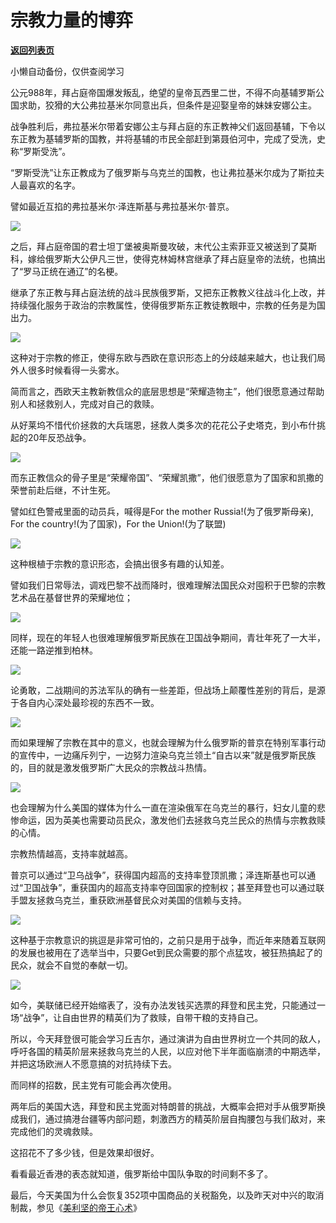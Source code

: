 # 宗教力量的博弈

[**返回列表页**](/gzh/政事堂2019)

小懒自动备份，仅供查阅学习

公元988年，拜占庭帝国爆发叛乱，绝望的皇帝瓦西里二世，不得不向基辅罗斯公国求助，狡猾的大公弗拉基米尔同意出兵，但条件是迎娶皇帝的妹妹安娜公主。  

  

战争胜利后，弗拉基米尔带着安娜公主与拜占庭的东正教神父们返回基辅，下令以东正教为基辅罗斯的国教，并将基辅的市民全部赶到第聂伯河中，完成了受洗，史称“罗斯受洗”。

  

“罗斯受洗”让东正教成为了俄罗斯与乌克兰的国教，也让弗拉基米尔成为了斯拉夫人最喜欢的名字。

  

譬如最近互掐的弗拉基米尔·泽连斯基与弗拉基米尔·普京。

  

![](https://mmbiz.qpic.cn/mmbiz_jpg/rxhS23yu8cO2o115uliaqwLl86rVQIiccgaXtZUnickgSmY2WrPb5ZCzfdWUFSCqbDD9jwHem5DicV27ILhgYS4AFg/640?wx_fmt=jpeg)

  

之后，拜占庭帝国的君士坦丁堡被奥斯曼攻破，末代公主索菲亚又被送到了莫斯科，嫁给俄罗斯大公伊凡三世，使得克林姆林宫继承了拜占庭皇帝的法统，也搞出了“罗马正统在通辽”的名梗。

  

继承了东正教与拜占庭法统的战斗民族俄罗斯，又把东正教教义往战斗化上改，并持续强化服务于政治的宗教属性，使得俄罗斯东正教徒教眼中，宗教的任务是为国出力。

  

![](https://mmbiz.qpic.cn/mmbiz_png/rxhS23yu8cO2o115uliaqwLl86rVQIiccg1ricpAIe8ltibymTO5jjCibvzX22V5kpCzHjghbhUzibh6BVy3I3V75hLw/640?wx_fmt=png)

  

这种对于宗教的修正，使得东欧与西欧在意识形态上的分歧越来越大，也让我们局外人很多时候看得一头雾水。  

  

简而言之，西欧天主教新教信众的底层思想是“荣耀造物主”，他们很愿意通过帮助别人和拯救别人，完成对自己的救赎。

  

从好莱坞不惜代价拯救的大兵瑞恩，拯救人类多次的花花公子史塔克，到小布什挑起的20年反恐战争。

  

![](https://mmbiz.qpic.cn/mmbiz_png/rxhS23yu8cO2o115uliaqwLl86rVQIiccgJejeR01zaK39F7fbrClibL8pONcibNZSFcGO9ic8ZAImWDvjgwmcDRLYg/640?wx_fmt=png)

  

而东正教信众的骨子里是“荣耀帝国”、“荣耀凯撒”，他们很愿意为了国家和凯撒的荣誉前赴后继，不计生死。

  

譬如红色警戒里面的动员兵，喊得是For the mother Russia!(为了俄罗斯母亲), For the country!(为了国家)，For
the Union!(为了联盟)

  

![](https://mmbiz.qpic.cn/mmbiz_jpg/rxhS23yu8cO2o115uliaqwLl86rVQIiccgqXj8lc71wLDtC4zZDYpwbrfRU2LBQg7y1aVsPj0l0LxbetMSSfdM0A/640?wx_fmt=jpeg)

  

这种根植于宗教的意识形态，会搞出很多有趣的认知差。

  

譬如我们日常辱法，调戏巴黎不战而降时，很难理解法国民众对囤积于巴黎的宗教艺术品在基督世界的荣耀地位；

  

![](https://mmbiz.qpic.cn/mmbiz_jpg/rxhS23yu8cO2o115uliaqwLl86rVQIiccgU69Nm32iaSYJRW5PgGjSDydXopbBfYOlUoicn7M9GVbuXgOfNTYJenSA/640?wx_fmt=jpeg)

  

同样，现在的年轻人也很难理解俄罗斯民族在卫国战争期间，青壮年死了一大半，还能一路逆推到柏林。

  

![](https://mmbiz.qpic.cn/mmbiz_jpg/rxhS23yu8cO2o115uliaqwLl86rVQIiccgupFVLU39Cyt9Rz86ZicbJxnokRp2oSNpnBqz3nEZbcDKMacdPDkEfDg/640?wx_fmt=jpeg)

  

论勇敢，二战期间的苏法军队的确有一些差距，但战场上颠覆性差别的背后，是源于各自内心深处最珍视的东西不一致。

  

![](https://mmbiz.qpic.cn/mmbiz_png/rxhS23yu8cO2o115uliaqwLl86rVQIiccgfLAXQJTiaE82ibl2iaic6zc29pdettzXqCYYrflWKjR67FNlia3V1ic2qt9Q/640?wx_fmt=png)

  

而如果理解了宗教在其中的意义，也就会理解为什么俄罗斯的普京在特别军事行动的宣传中，一边痛斥列宁，一边努力渲染乌克兰领土“自古以来”就是俄罗斯民族的，目的就是激发俄罗斯广大民众的宗教战斗热情。

  

![](https://mmbiz.qpic.cn/mmbiz_png/rxhS23yu8cO2o115uliaqwLl86rVQIiccgvcdeacS8IuV2c5vg9scbXoxDFeBAK92xHXIRU5XTFWNvrwc9AWwhZw/640?wx_fmt=png)

  

也会理解为什么美国的媒体为什么一直在渲染俄军在乌克兰的暴行，妇女儿童的悲惨命运，因为英美也需要动员民众，激发他们去拯救乌克兰民众的热情与宗教救赎的心情。

  

宗教热情越高，支持率就越高。

  

普京可以通过“卫乌战争”，获得国内超高的支持率登顶凯撒；泽连斯基也可以通过“卫国战争”，重获国内的超高支持率夺回国家的控制权；甚至拜登也可以通过联手盟友拯救乌克兰，重获欧洲基督民众对美国的信赖与支持。

  

![](https://mmbiz.qpic.cn/mmbiz_jpg/rxhS23yu8cO2o115uliaqwLl86rVQIiccgwKKfzE55cdRvicfeM2AWDia5QS0RJQxQRTbFnw1Ky5wLGe0YU0IfQUSA/640?wx_fmt=jpeg)

  

这种基于宗教意识的挑逗是非常可怕的，之前只是用于战争，而近年来随着互联网的发展也被用在了选举当中，只要Get到民众需要的那个点猛攻，被狂热搞起了的民众，就会不自觉的奉献一切。

  

![](https://mmbiz.qpic.cn/mmbiz_jpg/rxhS23yu8cO2o115uliaqwLl86rVQIiccgo8NiaDeEQibnKgO8n1oo1U13OLSAicAUM0xPwUgmdAfeXblo4gEveq3gg/640?wx_fmt=jpeg)

  

如今，美联储已经开始缩表了，没有办法发钱买选票的拜登和民主党，只能通过一场“战争”，让自由世界的精英们为了救赎，自带干粮的支持自己。  

  

所以，今天拜登很可能会学习丘吉尔，通过演讲为自由世界树立一个共同的敌人，呼吁各国的精英阶层来拯救乌克兰的人民，以应对他下半年面临崩溃的中期选举，并把这场欧洲人不愿意搞的对抗持续下去。

  

而同样的招数，民主党有可能会再次使用。  

  

两年后的美国大选，拜登和民主党面对特朗普的挑战，大概率会把对手从俄罗斯换成我们，通过搞港台疆等内部问题，刺激西方的精英阶层自掏腰包与我们敌对，来完成他们的灵魂救赎。  

  

这招花不了多少钱，但是效果却很好。

  

看看最近香港的表态就知道，俄罗斯给中国队争取的时间剩不多了。  

  

最后，今天美国为什么会恢复352项中国商品的关税豁免，以及昨天对中兴的取消制裁，参见《[美利坚的帝王心术](https://mp.weixin.qq.com/s?__biz=Mzg3MDMwNDIyOA==&mid=2247485724&idx=1&sn=ecf5f6a1ab3bdd68f54cba4d65122c77&scene=21#wechat_redirect)》

